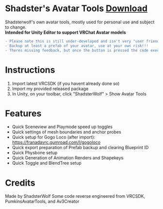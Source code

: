 # Shadster's Avatar Tools [Download](https://github.com/Shadsterwolf/ShadsterAvatarTools/releases)
Shadsterwolf's own avatar tools, mostly used for personal use and subject to change. <br />
<b>Intended for Unity Editor to support VRChat Avatar models</b>
```diff
- Please note this is still under-developed and isn't very "user friendly"
- Backup at least a prefab of your avatar, use at your own risk!!!
- Theres missing feedback, but once the button is pressed the code executes. If the console shows no errors, it probably worked.
```

# Instructions
1. Import latest VRCSDK (if you havent already done so)
2. Import my provided released package
3. In Unity, on your toolbar, click "ShadsterWolf" > Show Avatar Tools

# Features
- Quick Sceneview and Playmode speed up toggles
- Quick settings of mesh boundaries and anchor probes
- Quick setup for Gogo Loco (after import): https://franadavrc.gumroad.com/l/gogoloco
- Quick export preparation of Prefab backup and clearing Blueprint ID 
- Quick Physbone setup
- Quick Generation of Animation Renders and Shapekeys
- Quick Toggle and BlendTree setup

# Credits
Made by ShadsterWolf
Some code reverse engineered from VRCSDK, PumkinsAvatarTools, and Av3Creator
